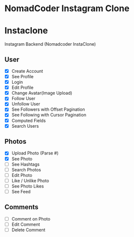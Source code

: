 # NomadCoder Instagram Clone

# Instaclone

Instagram Backend (Nomadcoder InstaClone)

## User

-  [x] Create Account
-  [x] See Profile
-  [x] Login
-  [x] Edit Profile
-  [x] Change Avatar(Image Upload)
-  [x] Follow User
-  [x] Unfollow User
-  [x] See Followers with Offset Pagination
-  [x] See Following with Cursor Pagination
-  [x] Computed Fields
-  [x] Search Users

## Photos

-  [x] Upload Photo (Parse #)
-  [x] See Photo
-  [ ] See Hashtags
-  [ ] Search Photos
-  [ ] Edit Photo
-  [ ] Like / Unlike Photo
-  [ ] See Photo Likes
-  [ ] See Feed

## Comments

-  [ ] Comment on Photo
-  [ ] Edit Comment
-  [ ] Delete Comment
